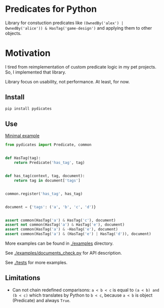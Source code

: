 # Predicates for Python

Library for constuction predicates like `(OwnedBy('alex') | OwnedBy('alice')) & HasTag('game-design')` and applying them to other objects.

# Motivation

I tired from reimplementation of custom predicate logic in my pet projects. So, I implemented that library.

Library focus on usability, not performance. At least, for now.

## Install

```bash
pip install pydicates
```

## Use

[Minimal example](./examples/simplest.py)

```python
from pydicates import Predicate, common


def HasTag(tag):
    return Predicate('has_tag', tag)


def has_tag(context, tag, document):
    return tag in document['tags']


common.register('has_tag', has_tag)


document = {'tags': ('a', 'b', 'c', 'd')}


assert common(HasTag('a') & HasTag('c'), document)
assert not common(HasTag('a') & HasTag('e'), document)
assert common(HasTag('a') & ~HasTag('e'), document)
assert common(HasTag('a') & (HasTag('e') | HasTag('d')), document)
```

More examples can be found in [./examples](./examples) directory.

See [./examples/documents_check.py](./examples/documents_check.py) for API description.

See [./tests](./tests) for more examples.

## Limitations

- Can not chain redefined comparisons: `a < b < c` is equal to `(a < b) and (b < c)` which translates by Python to `b < c`, because `a < b` is object (Predicate) and always `True`.
